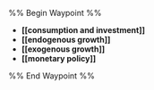%% Begin Waypoint %%
- **[[consumption and investment]]**
- **[[endogenous growth]]**
- **[[exogenous growth]]**
- **[[monetary policy]]**

%% End Waypoint %%
 

